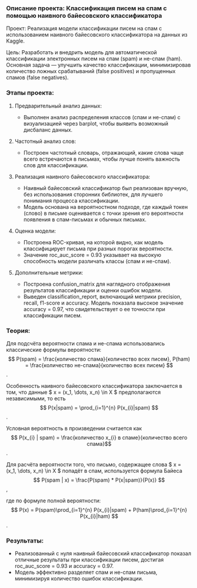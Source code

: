### Описание проекта: Классификация писем на спам с помощью наивного байесовского классификатора

Проект: Реализация модели классификации писем на спам с использованием наивного байесовского классификатора на данных из Kaggle.

Цель: Разработать и внедрить модель для автоматической классификации электронных писем на спам (spam) и не-спам (ham). Основная задача — улучшить качество классификации, минимизировав количество ложных срабатываний (false positives) и пропущенных спамов (false negatives).

### Этапы проекта:

1. Предварительный анализ данных:
   - Выполнен анализ распределения классов (спам и не-спам) с визуализацией через barplot, чтобы выявить возможный дисбаланс данных.
   
2. Частотный анализ слов:
   - Построен частотный словарь, отражающий, какие слова чаще всего встречаются в письмах, чтобы лучше понять важность слов для классификации.

3. Реализация наивного байесовского классификатора:
   - Наивный байесовский классификатор был реализован вручную, без использования сторонних библиотек, для лучшего понимания процесса классификации.
   - Модель основана на вероятностном подходе, где каждый токен (слово) в письме оценивается с точки зрения его вероятности появления в спам-письмах и обычных письмах.

4. Оценка модели:
   - Построена ROC-кривая, на которой видно, как модель классифицирует письма при разных порогах вероятности.
   - Значение roc_auc_score = 0.93 указывает на высокую способность модели различать классы (спам и не-спам).
   
5. Дополнительные метрики:
   - Построена confusion_matrix для наглядного отображения результатов классификации и оценки ошибок модели.
   - Выведен classification_report, включающий метрики precision, recall, f1-score и accuracy. Модель показала высокое значение accuracy = 0.97, что свидетельствует о ее точности при классификации писем.
  
### Теория:

Для подсчёта вероятности спама и не-спама использовались классические формулы вероятности:
$$ P(spam) = \frac{количество спама}{количество всех писем}, P(ham) = \frac{количество не-спама}{количество всех писем} $$.

Особенность наивного байесовского классификатора заключается в том, что данные $ x = (x_1, \dots, x_n) \in X $ предполагаются независимыми, то есть 
$$ P(x|spam) = \prod_{i=1}^{n} P(x_{i}|spam) $$.

Условная вероятность в произведении считается как
$$ P(x_{i} | spam) = \frac{количество x_{i} в спаме}{количество всего спама}$$.

Для расчёта вероятности того, что письмо, содержащее слова $ x = (x_1, \dots, x_n) \in X $ попадёт в спам, используется формула Байеса
$$ P(spam | x) = \frac{P(spam) * P(x|spam)}{P(x)} $$,

где по формуле полной вероятности: 
$$ P(x) = P(spam)\prod_{i=1}^{n} P(x_{i}|spam) + P(ham)\prod_{i=1}^{n} P(x_{i}|ham) $$.


### Результаты:
- Реализованный с нуля наивный байесовский классификатор показал отличные результаты при классификации писем, достигая roc_auc_score = 0.93 и accuracy = 0.97.
- Модель эффективно разделяет спам и не-спам письма, минимизируя количество ошибок классификации.
